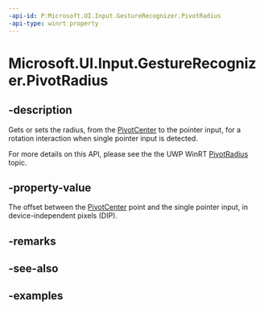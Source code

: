 ```yaml
---
-api-id: P:Microsoft.UI.Input.GestureRecognizer.PivotRadius
-api-type: winrt property
---
```


# Microsoft.UI.Input.GestureRecognizer.PivotRadius

<!--
public float PivotRadius { get; set; }
-->

## -description

Gets or sets the radius, from the [PivotCenter](gesturerecognizer_pivotcenter.md) to the pointer input, for a rotation interaction when single pointer input is detected.

For more details on this API, please see the the UWP WinRT [PivotRadius](/uwp/api/windows.ui.input.gesturerecognizer.pivotradius) topic.

## -property-value

The offset between the [PivotCenter](gesturerecognizer_pivotcenter.md) point and the single pointer input, in device-independent pixels (DIP).

## -remarks

## -see-also

## -examples
